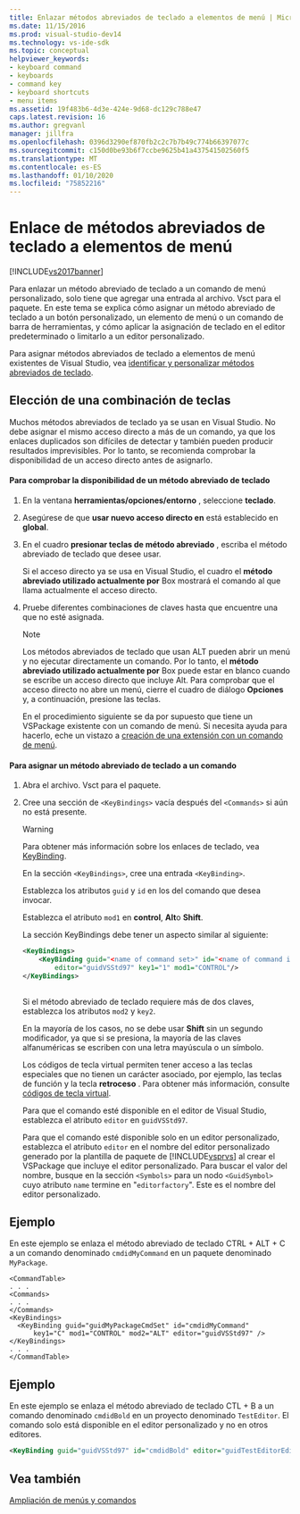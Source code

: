 ```yaml
---
title: Enlazar métodos abreviados de teclado a elementos de menú | Microsoft Docs
ms.date: 11/15/2016
ms.prod: visual-studio-dev14
ms.technology: vs-ide-sdk
ms.topic: conceptual
helpviewer_keywords:
- keyboard command
- keyboards
- command key
- keyboard shortcuts
- menu items
ms.assetid: 19f483b6-4d3e-424e-9d68-dc129c788e47
caps.latest.revision: 16
ms.author: gregvanl
manager: jillfra
ms.openlocfilehash: 0396d3290ef870fb2c2c7b7b49c774b66397077c
ms.sourcegitcommit: c150d0be93b6f7ccbe9625b41a437541502560f5
ms.translationtype: MT
ms.contentlocale: es-ES
ms.lasthandoff: 01/10/2020
ms.locfileid: "75852216"
---
```

# <a name="binding-keyboard-shortcuts-to-menu-items"></a>Enlace de métodos abreviados de teclado a elementos de menú
[!INCLUDE[vs2017banner](../includes/vs2017banner.md)]

Para enlazar un método abreviado de teclado a un comando de menú personalizado, solo tiene que agregar una entrada al archivo. Vsct para el paquete. En este tema se explica cómo asignar un método abreviado de teclado a un botón personalizado, un elemento de menú o un comando de barra de herramientas, y cómo aplicar la asignación de teclado en el editor predeterminado o limitarlo a un editor personalizado.  
  
 Para asignar métodos abreviados de teclado a elementos de menú existentes de Visual Studio, vea [identificar y personalizar métodos abreviados de teclado](../ide/identifying-and-customizing-keyboard-shortcuts-in-visual-studio.md).  
  
## <a name="choosing-a-key-combination"></a>Elección de una combinación de teclas  
 Muchos métodos abreviados de teclado ya se usan en Visual Studio. No debe asignar el mismo acceso directo a más de un comando, ya que los enlaces duplicados son difíciles de detectar y también pueden producir resultados imprevisibles. Por lo tanto, se recomienda comprobar la disponibilidad de un acceso directo antes de asignarlo.  
  
#### <a name="to-verify-the-availability-of-a-keyboard-shortcut"></a>Para comprobar la disponibilidad de un método abreviado de teclado  
  
1. En la ventana **herramientas/opciones/entorno** , seleccione **teclado**.  
  
2. Asegúrese de que **usar nuevo acceso directo en** está establecido en **global**.  
  
3. En el cuadro **presionar teclas de método abreviado** , escriba el método abreviado de teclado que desee usar.  
  
    Si el acceso directo ya se usa en Visual Studio, el cuadro el **método abreviado utilizado actualmente por** Box mostrará el comando al que llama actualmente el acceso directo.  
  
4. Pruebe diferentes combinaciones de claves hasta que encuentre una que no esté asignada.  
  
   > [!NOTE]
   > Los métodos abreviados de teclado que usan ALT pueden abrir un menú y no ejecutar directamente un comando. Por lo tanto, el **método abreviado utilizado actualmente por** Box puede estar en blanco cuando se escribe un acceso directo que incluye Alt. Para comprobar que el acceso directo no abre un menú, cierre el cuadro de diálogo **Opciones** y, a continuación, presione las teclas.  
  
   En el procedimiento siguiente se da por supuesto que tiene un VSPackage existente con un comando de menú. Si necesita ayuda para hacerlo, eche un vistazo a [creación de una extensión con un comando de menú](../extensibility/creating-an-extension-with-a-menu-command.md).  
  
#### <a name="to-assign-a-keyboard-shortcut-to-a-command"></a>Para asignar un método abreviado de teclado a un comando  
  
1. Abra el archivo. Vsct para el paquete.  
  
2. Cree una sección de `<KeyBindings>` vacía después del `<Commands>` si aún no está presente.  
  
   > [!WARNING]
   > Para obtener más información sobre los enlaces de teclado, vea [KeyBinding](../extensibility/keybinding-element.md).  
  
    En la sección `<KeyBindings>`, cree una entrada `<KeyBinding>`.  
  
    Establezca los atributos `guid` y `id` en los del comando que desea invocar.  
  
    Establezca el atributo `mod1` en **control**, **Alt**o **Shift**.  
  
    La sección KeyBindings debe tener un aspecto similar al siguiente:  
  
   ```xml  
   <KeyBindings>  
       <KeyBinding guid="<name of command set>" id="<name of command id>"  
           editor="guidVSStd97" key1="1" mod1="CONTROL"/>  
   </KeyBindings>  
  
   ```  
  
   Si el método abreviado de teclado requiere más de dos claves, establezca los atributos `mod2` y `key2`.  
  
   En la mayoría de los casos, no se debe usar **Shift** sin un segundo modificador, ya que si se presiona, la mayoría de las claves alfanuméricas se escriben con una letra mayúscula o un símbolo.  
  
   Los códigos de tecla virtual permiten tener acceso a las teclas especiales que no tienen un carácter asociado, por ejemplo, las teclas de función y la tecla **retroceso** . Para obtener más información, consulte [códigos de tecla virtual](https://msdn2.microsoft.com/library/ms645540.aspx).  
  
   Para que el comando esté disponible en el editor de Visual Studio, establezca el atributo `editor` en `guidVSStd97`.  
  
   Para que el comando esté disponible solo en un editor personalizado, establezca el atributo `editor` en el nombre del editor personalizado generado por la plantilla de paquete de [!INCLUDE[vsprvs](../includes/vsprvs-md.md)] al crear el VSPackage que incluye el editor personalizado. Para buscar el valor del nombre, busque en la sección `<Symbols>` para un nodo `<GuidSymbol>` cuyo atributo `name` termine en "`editorfactory`". Este es el nombre del editor personalizado.  
  
## <a name="example"></a>Ejemplo  
 En este ejemplo se enlaza el método abreviado de teclado CTRL + ALT + C a un comando denominado `cmdidMyCommand` en un paquete denominado `MyPackage`.  
  
```  
<CommandTable>  
. . .  
<Commands>  
. . .  
</Commands>  
<KeyBindings>  
  <KeyBinding guid="guidMyPackageCmdSet" id="cmdidMyCommand"   
      key1="C" mod1="CONTROL" mod2="ALT" editor="guidVSStd97" />  
</KeyBindings>  
. . .  
</CommandTable>  
```  
  
## <a name="example"></a>Ejemplo  
 En este ejemplo se enlaza el método abreviado de teclado CTL + B a un comando denominado `cmdidBold` en un proyecto denominado `TestEditor`. El comando solo está disponible en el editor personalizado y no en otros editores.  
  
```xml  
<KeyBinding guid="guidVSStd97" id="cmdidBold" editor="guidTestEditorEditorFactory" key1="B" mod1="Control" />  
```  
  
## <a name="see-also"></a>Vea también  
 [Ampliación de menús y comandos](../extensibility/extending-menus-and-commands.md)
